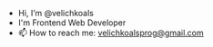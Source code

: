 - Hi, I’m @velichkoals
- I'm Frontend Web Developer
- 📫 How to reach me: velichkoalsprog@gmail.com

<!---
velichkoals/velichkoals is a ✨ special ✨ repository because its `README.md` (this file) appears on your GitHub profile.
You can click the Preview link to take a look at your changes.
--->
